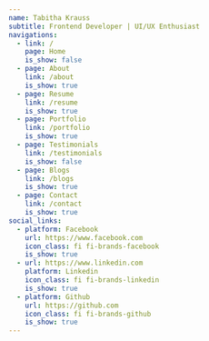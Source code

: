 ```yaml
---
name: Tabitha Krauss
subtitle: Frontend Developer | UI/UX Enthusiast
navigations:
  - link: /
    page: Home
    is_show: false
  - page: About
    link: /about
    is_show: true
  - page: Resume
    link: /resume
    is_show: true
  - page: Portfolio
    link: /portfolio
    is_show: true
  - page: Testimonials
    link: /testimonials
    is_show: false
  - page: Blogs
    link: /blogs
    is_show: true
  - page: Contact
    link: /contact
    is_show: true
social_links:
  - platform: Facebook
    url: https://www.facebook.com
    icon_class: fi fi-brands-facebook
    is_show: true
  - url: https://www.linkedin.com
    platform: Linkedin
    icon_class: fi fi-brands-linkedin
    is_show: true
  - platform: Github
    url: https://github.com
    icon_class: fi fi-brands-github
    is_show: true
---
```

